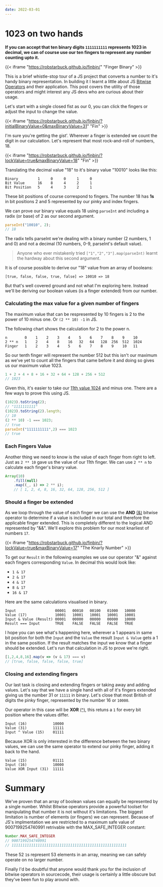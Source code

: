 ```yaml
---
date: 2022-03-01
---
```


# 1023 on two hands

__If you can accept that ten binary digits `1111111111` represents 1023 in decimal, we can of course use our ten fingers to represent any number counting upto it.__

{{< iframe "https://robstarbuck.github.io/finbin/" "Finger Binary" >}}

This is a brief whistle-stop tour of a JS project that converts a number to it's handy binary representation. In building it I learnt a little about JS [Bitwise Operators][BitwiseOperators] and their application. This post covers the utility of those operators and might interest any JS devs who are curious about their usage.

Let's start with a single closed fist as our 0, you can click the fingers or adjust the input to change the value.

{{< iframe "https://robstarbuck.github.io/finbin/?initialBinaryValue=0&maxBinaryValue=31" "Fin" >}}

I'm sure you're getting the gist'. Wherever a finger is extended we count the digit in our calculation. Let's represent that most rock-and-roll of numbers, 18.

{{< iframe "https://robstarbuck.github.io/finbin/?lockValue=true&maxBinaryValue=18" "Fin" >}}

Translating the decimal value "18" to it's binary value "10010" looks like this:

```
Binary         1     0     0     1     0
Bit Value      16    8     4     2     1
Bit Position   5     4     3     2     1
```

These bit positions of course correspond to fingers. The number 18 has **1s** in bit positions 2 and 5 represented by our pinky and index fingers.

We can prove our binary value equals 18 using `parseInt` and including a radix (or base) of 2 as our second argument. 

```js
parseInt("10010", 2);
// 18
```

The radix tells parseInt we're dealing with a binary number (2 numbers, 1 and 0) and not a decimal (10 numbers, 0-9, parseInt's default value).

> Anyone who ever mistakenly tried `["1","2","3"].map(parseInt)` learnt the hardway about this second argument.

It is of course possible to derive our "18" value from an array of booleans:

```
[true, false, false, true, false] => 10010 => 18
```

But that's well covered ground and not what I'm exploring here. Instead we'll be deriving our boolean values (is a finger extended) from our number.

### Calculating the max value for a given number of fingers

The maximum value that can be respresented by 10 fingers is 2 to the power of 10 minus one. Or `(2 ** 10) -1` in JS.

The following chart shows the calculation for 2 to the power n.

```
n        0    1    2    3    4    5    6    7    8    9    10
2 ** n   1    2    4    8    16   32   64   128  256  512  1024
Finger   1    2    3    4    5    6    7    8    9    10   11
```

So our tenth finger will represent the number 512 but this isn't our maximum as we've yet to count all the fingers that came before it and doing so gives us our maximum value 1023.

```js
1 + 2 + 4 + 8 + 16 + 32 + 64 + 128 + 256 + 512
// 1023
```

Given this, it's easier to take our [11th value 1024](https://robstarbuck.github.io/finbin/?initialBinaryValue=1024&maxBinaryValue=2047) and minus one. There are a few ways to prove this using JS.

```js
(1023).toString(2);
// "1111111111"
(1023).toString(2).length;
// 10
(2 ** 10) -1 === 1023;
// true
parseInt("1111111111",2) === 1023
// true
```

### Each Fingers Value

Another thing we need to know is the value of each finger from right to left. Just as `2 ** 10` gave us the value of our 11th finger. We can use `2 ** n` to calculate each finger's binary value.

```js
Array(10)
    .fill(null)
    .map((_, i) => 2 ** i);
    // [ 1, 2, 4, 8, 16, 32, 64, 128, 256, 512 ]
```

### Should a finger be extended
As we loop through the value of each finger we can use the **AND** [(&)][BitwiseAnd] bitwise operator to determine if a value is included in our total and therefore the applicable finger extended. This is completely different to the logical AND represented by "&&". We'll explore this problem for our most knarliest of numbers `17`.


{{< iframe "https://robstarbuck.github.io/finbin/?lockValue=true&maxBinaryValue=17" "The Knarly Number" >}}

To get our `Result` in the following examples we use our operator "&" against each fingers corresponding `Value`. In decimal this would look like:

- `1 & 17`
- `2 & 17`
- `4 & 17`
- `8 & 17`
- `16 & 17`

Here are the same calculations visualised in binary.

```
Input                  00001   00010   00100   01000   10000
Value (17)             10001   10001   10001   10001   10001
Input & Value (Result) 00001   00000   00000   00000   10000
Result === Input       TRUE    FALSE   FALSE   FALSE   TRUE
```
I hope you can see what's happening here, wherever a 1 appears in same bit position for both the `Input` and the `Value` the result `Input & Value` gets a 1 in the same position. If the result matches the input we know that a finger should be extended. Let's run that calculation in JS to prove we're right.

```js
[1,2,4,8,16].map(v => (v & 17) === v)
// [true, false, false, false, true]
```

### Closing and extending fingers

Our last task is closing and extending fingers or taking away and adding values. Let's say that we have a single hand with all of it's fingers extended giving us the number 31 or `11111` in binary. Let's close that most British of digits the pinky finger, represented by the number 16 or `10000`.

Our operator in this case will be **XOR** [(^)][Bitwise^], this retuns a `1` for every bit position where the values differ.

```
Input (16)            10000
Value (31)            11111
Input ^ Value (15)    01111  
```

Because XOR is only interested in the difference between the two binary values, we can use the same operator to extend our pinky finger, adding it back to the hand.


```
Value (15)            01111
Input (16)            10000
Value XOR Input (31)  11111  
```

# Summary

We've proven that an array of boolean values can equally be represented by a single number. Whilst Bitwise operators provide a powerful toolset for manipulating that number it is not without it's limitations. The biggest limitation is number of elements (or fingers) we can represent. Because of JS's implmentation we are restricted to a maximum safe value of 9007199254740991 retrivable with the MAX_SAFE_INTEGER constant:

```js
Number.MAX_SAFE_INTEGER
// 9007199254740991
// 11111111111111111111111111111111111111111111111111111
```

These 52 `1`s represent 53 elements in an array, meaning we can safely operate on no larger number.

Finally I'd be doubtful that anyone would thank you for the inclusion of bitwise operators in sourcecode, their usage is certainly a little obscure but they've been fun to play around with.

[BitwiseAnd]: https://developer.mozilla.org/en-US/docs/Web/JavaScript/Reference/Operators/Bitwise_AND
[BitwiseOperators]: https://developer.mozilla.org/en-US/docs/Web/JavaScript/Reference/Operators#binary_bitwise_operators
[Bitwise^]: https://developer.mozilla.org/en-US/docs/Web/JavaScript/Reference/Operators/Bitwise_XOR
